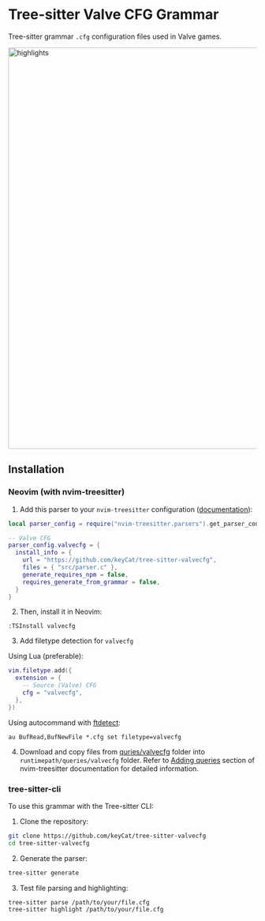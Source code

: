 # Tree-sitter Valve CFG Grammar

Tree-sitter grammar `.cfg` configuration files used in Valve games.

<img width="813" alt="highlights" src="https://github.com/user-attachments/assets/9d956b29-b9f3-4a21-b1d3-cef1dac4e2f1" />

## Installation

### Neovim (with nvim-treesitter)

1. Add this parser to your `nvim-treesitter` configuration ([documentation](https://github.com/nvim-treesitter/nvim-treesitter?tab=readme-ov-file#adding-parsers)):
```lua
local parser_config = require("nvim-treesitter.parsers").get_parser_configs()

-- Valve CFG
parser_config.valvecfg = {
  install_info = {
    url = "https://github.com/keyCat/tree-sitter-valvecfg",
    files = { "src/parser.c" },
    generate_requires_npm = false,
    requires_generate_from_grammar = false,
  }
}
```

2. Then, install it in Neovim:
```vim
:TSInstall valvecfg
```

3. Add filetype detection for `valvecfg`

Using Lua (preferable):
```lua
vim.filetype.add({
  extension = {
    -- Source (Valve) CFG
    cfg = "valvecfg",
  },
})
```

Using autocommand with [ftdetect](https://neovim.io/doc/user/filetype.html#ftdetect):
```vim
au BufRead,BufNewFile *.cfg set filetype=valvecfg
```

4. Download and copy files from [quries/valvecfg](https://github.com/keyCat/tree-sitter-valvecfg/tree/main/queries/valvecfg) folder into `runtimepath/queries/valvecfg` folder. Refer to [Adding queries](https://github.com/nvim-treesitter/nvim-treesitter?tab=readme-ov-file#adding-queries) section of nvim-treesitter documentation for detailed information.

### tree-sitter-cli

To use this grammar with the Tree-sitter CLI:

1. Clone the repository:
```bash
git clone https://github.com/keyCat/tree-sitter-valvecfg
cd tree-sitter-valvecfg
```

2. Generate the parser:
```bash
tree-sitter generate
```

3. Test file parsing and highlighting:
```bash
tree-sitter parse /path/to/your/file.cfg
tree-sitter highlight /path/to/your/file.cfg
```
